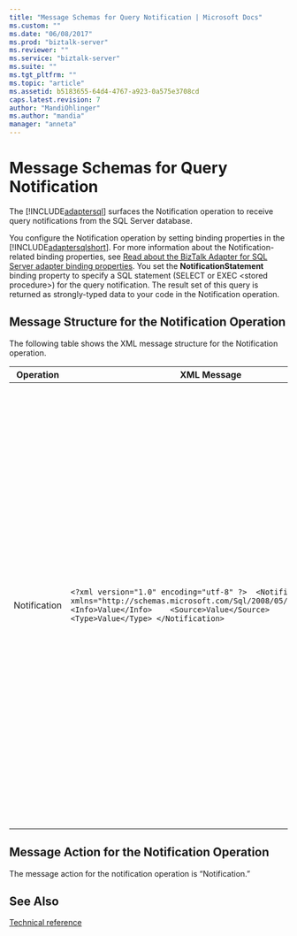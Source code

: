 ```yaml
---
title: "Message Schemas for Query Notification | Microsoft Docs"
ms.custom: ""
ms.date: "06/08/2017"
ms.prod: "biztalk-server"
ms.reviewer: ""
ms.service: "biztalk-server"
ms.suite: ""
ms.tgt_pltfrm: ""
ms.topic: "article"
ms.assetid: b5183655-64d4-4767-a923-0a575e3708cd
caps.latest.revision: 7
author: "MandiOhlinger"
ms.author: "mandia"
manager: "anneta"
---
```

# Message Schemas for Query Notification
The [!INCLUDE[adaptersql](../../includes/adaptersql-md.md)] surfaces the Notification operation to receive query notifications from the SQL Server database.  
  
 You configure the Notification operation by setting binding properties in the [!INCLUDE[adaptersqlshort](../../includes/adaptersqlshort-md.md)]. For more information about the Notification-related binding properties, see [Read about the BizTalk Adapter for SQL Server adapter binding properties](../../adapters-and-accelerators/adapter-sql/read-about-the-biztalk-adapter-for-sql-server-adapter-binding-properties.md). You set the **NotificationStatement** binding property to specify a SQL statement (SELECT or EXEC \<stored procedure>) for the query notification. The result set of this query is returned as strongly-typed data to your code in the Notification operation.  
  
## Message Structure for the Notification Operation  
 The following table shows the XML message structure for the Notification operation.  
  
|Operation|XML Message|Description|  
|---------------|-----------------|-----------------|  
|Notification|`<?xml version="1.0" encoding="utf-8" ?>  <Notification xmlns="http://schemas.microsoft.com/Sql/2008/05/Notification">    <Info>Value</Info>    <Source>Value</Source>    <Type>Value</Type> </Notification>`|This is the inbound message that is sent by the SQL Server to the adapter clients. In the message:<br /><br /> - The `<Info>` tag indicates the reason for the notification. For example, an “insert” value in this tag indicates that data has been inserted in one or more of the tables referenced in the notification statement.<br /><br /> - The `<Source>` tag indicates the source for the notification. For example, a “data” value in this tag indicates a change in the data in a referenced object. Similarly, an “object” value in this tag indicates a change in a referenced object.<br /><br /> - The `<Type>` tag indicates the type of data change. Query notification messages are of two types: change and subscribe. A “change” value in the `<Type>` tag indicates that the results of the query have changed, whereas a “subscribe” value in the `<Type>` tag indicates that a subscription request failed.<br /><br /> For more information about the query notification message tags, see the “Properties” section at [http://go.microsoft.com/fwlink/?LinkId=122393](http://go.microsoft.com/fwlink/?LinkId=122393).|  
  
## Message Action for the Notification Operation  
 The message action for the notification operation is “Notification.”  
  
## See Also  
[Technical reference](../../adapters-and-accelerators/adapter-sql/technical-reference-for-the-sql-adapter.md)